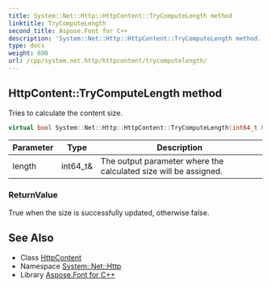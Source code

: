 ```yaml
---
title: System::Net::Http::HttpContent::TryComputeLength method
linktitle: TryComputeLength
second_title: Aspose.Font for C++
description: 'System::Net::Http::HttpContent::TryComputeLength method. Tries to calculate the content size in C++.'
type: docs
weight: 600
url: /cpp/system.net.http/httpcontent/trycomputelength/
---
```

## HttpContent::TryComputeLength method


Tries to calculate the content size.

```cpp
virtual bool System::Net::Http::HttpContent::TryComputeLength(int64_t &length)=0
```


| Parameter | Type | Description |
| --- | --- | --- |
| length | int64_t\& | The output parameter where the calculated size will be assigned. |

### ReturnValue

True when the size is successfully updated, otherwise false.

## See Also

* Class [HttpContent](../)
* Namespace [System::Net::Http](../../)
* Library [Aspose.Font for C++](../../../)
